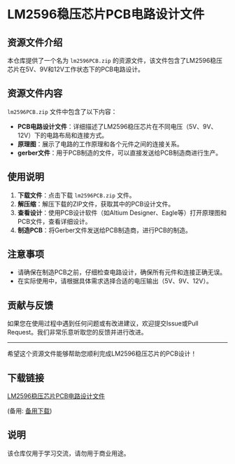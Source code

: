 # LM2596稳压芯片PCB电路设计文件

## 资源文件介绍

本仓库提供了一个名为 `lm2596PCB.zip` 的资源文件，该文件包含了LM2596稳压芯片在5V、9V和12V工作状态下的PCB电路设计。

## 资源文件内容

`lm2596PCB.zip` 文件中包含了以下内容：

- **PCB电路设计文件**：详细描述了LM2596稳压芯片在不同电压（5V、9V、12V）下的电路布局和连接方式。
- **原理图**：展示了电路的工作原理和各个元件之间的连接关系。
- **gerber文件**：用于PCB制造的文件，可以直接发送给PCB制造商进行生产。

## 使用说明

1. **下载文件**：点击下载 `lm2596PCB.zip` 文件。
2. **解压缩**：解压下载的ZIP文件，获取其中的PCB设计文件。
3. **查看设计**：使用PCB设计软件（如Altium Designer、Eagle等）打开原理图和PCB文件，查看详细设计。
4. **制造PCB**：将Gerber文件发送给PCB制造商，进行PCB的制造。

## 注意事项

- 请确保在制造PCB之前，仔细检查电路设计，确保所有元件和连接正确无误。
- 在实际使用中，请根据具体需求选择合适的电压输出（5V、9V、12V）。

## 贡献与反馈

如果您在使用过程中遇到任何问题或有改进建议，欢迎提交Issue或Pull Request。我们非常乐意听取您的反馈并进行改进。

---

希望这个资源文件能够帮助您顺利完成LM2596稳压芯片的PCB设计！

## 下载链接
[LM2596稳压芯片PCB电路设计文件](https://pan.quark.cn/s/7545b403c19f) 

(备用: [备用下载](https://pan.baidu.com/s/110OPzWp5GOn3wgbNqBss8Q?pwd=1234))

## 说明

该仓库仅用于学习交流，请勿用于商业用途。
